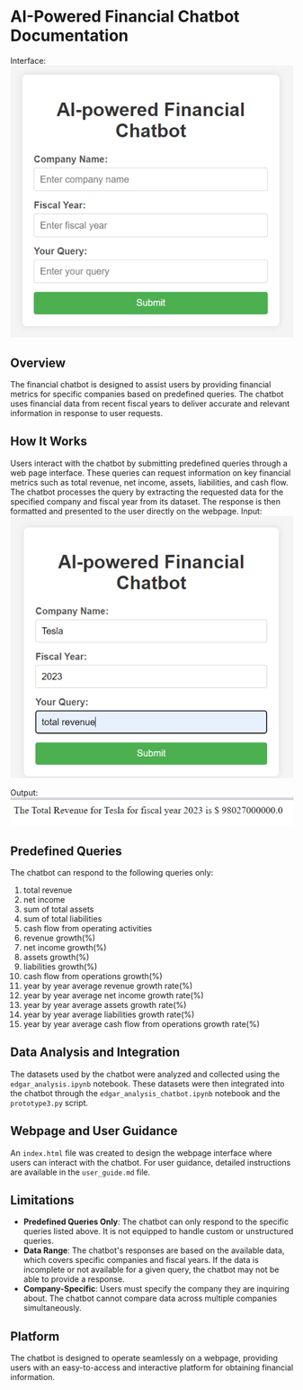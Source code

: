 # AI-Powered Financial Chatbot Documentation

Interface:
![alt text](image.png)

## Overview
The financial chatbot is designed to assist users by providing financial metrics for specific companies based on predefined queries. The chatbot uses financial data from recent fiscal years to deliver accurate and relevant information in response to user requests.

## How It Works
Users interact with the chatbot by submitting predefined queries through a web page interface. These queries can request information on key financial metrics such as total revenue, net income, assets, liabilities, and cash flow. The chatbot processes the query by extracting the requested data for the specified company and fiscal year from its dataset. The response is then formatted and presented to the user directly on the webpage.
Input:
![alt text](image-1.png)

Output:
![alt text](image-2.png)

## Predefined Queries
The chatbot can respond to the following queries only:

1. total revenue
2. net income
3. sum of total assets
4. sum of total liabilities
5. cash flow from operating activities
6. revenue growth(%)
7. net income growth(%)
8. assets growth(%)
9. liabilities growth(%)
10. cash flow from operations growth(%)
11. year by year average revenue growth rate(%)
12. year by year average net income growth rate(%)
13. year by year average assets growth rate(%)
14. year by year average liabilities growth rate(%)
15. year by year average cash flow from operations growth rate(%)

## Data Analysis and Integration
The datasets used by the chatbot were analyzed and collected using the `edgar_analysis.ipynb` notebook. These datasets were then integrated into the chatbot through the `edgar_analysis_chatbot.ipynb` notebook and the `prototype3.py` script. 

## Webpage and User Guidance
An `index.html` file was created to design the webpage interface where users can interact with the chatbot. For user guidance, detailed instructions are available in the `user_guide.md` file.

## Limitations
- **Predefined Queries Only**: The chatbot can only respond to the specific queries listed above. It is not equipped to handle custom or unstructured queries.
- **Data Range**: The chatbot's responses are based on the available data, which covers specific companies and fiscal years. If the data is incomplete or not available for a given query, the chatbot may not be able to provide a response.
- **Company-Specific**: Users must specify the company they are inquiring about. The chatbot cannot compare data across multiple companies simultaneously.

## Platform
The chatbot is designed to operate seamlessly on a webpage, providing users with an easy-to-access and interactive platform for obtaining financial information.
